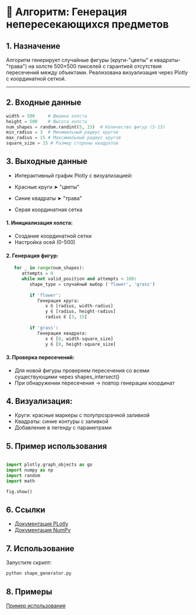 # 🧠 Алгоритм: Генерация непересекающихся предметов 

## 1. **Назначение**  
Алгоритм генерирует случайные фигуры (круги-"цветы" и квадраты-"трава") на холсте 500×500 пикселей с гарантией отсутствия пересечений между объектами. Реализована визуализация через Plotly с координатной сеткой.

---

## 2. **Входные данные**  
```python
width = 500     # Ширина холста
height = 500    # Высота холста
num_shapes = random.randint(5, 15)  # Количество фигур (5-15)
min_radius = 3  # Минимальный радиус кругов
max_radius = 15 # Максимальный радиус кругов
square_size = 15 # Размер стороны квадратов
```

## 3. Выходные данные

- Интерактивный график Plotly с визуализацией:

- Красные круги ➤ "цветы" 

- Синие квадраты ➤ "трава"

- Серая координатная сетка


#### 1. Инициализация холста:
   - Создание координатной сетки
   - Настройка осей (0-500)

#### 2. Генерация фигур:
```python
   for _ in range(num_shapes):
      attempts = 0
      while not valid_position and attempts < 100:
         shape_type = случайный выбор ('flower', 'grass')
         
         if 'flower':
            Генерация круга: 
               x ∈ [radius, width-radius]
               y ∈ [radius, height-radius]
               radius ∈ [3, 15]
            
         if 'grass':
            Генерация квадрата:
               x ∈ [0, width-square_size]
               y ∈ [0, height-square_size]
```
#### 3. Проверка пересечений:
   - Для новой фигуры проверяем пересечения 
     со всеми существующими через shapes_intersect()
   - При обнаружении пересечения → повтор генерации координат

## 4. Визуализация:
   - Круги: красные маркеры с полупрозрачной заливкой
   - Квадраты: синие контуры с заливкой
   - Добавление в легенду с параметрами

## 5. Пример использования
```python

import plotly.graph_objects as go
import numpy as np
import random
import math

fig.show()
```


## 6. Ссылки

- [Документация PLotly]( https://plotly.com/python-api-reference/plotly.graph_objects.html " Документация ")
- [Документация NumPy]( https://numpy.org/doc/ " Документация ")


## 7. Использование

Запустите скрипт:
```bash
python shape_generator.py
```

## 8. Примеры


[Пример использования]( https://yapx.ru/album/Z6RPE " скрин yapx ")
